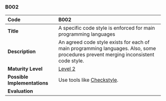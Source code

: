 ### B002

| **Code**           | **B002** |
| :--                | :--      |
| **Title**          | A specific code style is enforced for main programming languages |
| **Description**    | An agreed code style exists for each of main programming languages. Also, some procedures prevent merging inconsistent code style. |
| **Maturity Level** | [Level 2](/levels#level-2) |
| **Possible Implementations** | Use tools like [Checkstyle](https://checkstyle.sourceforge.io/). |
| **Evaluation**     | |
